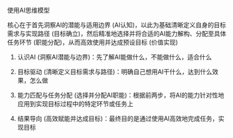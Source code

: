 使用AI思维模型

核心在于首先洞察AI的潜能与适用边界 (AI认知)，以此为基础清晰定义自身的目标需求与实现路径 (目标确立)，然后精准地选择并将合适的AI能力解构、分配至具体任务环节 (职能分配)，从而高效使用并达成预设目标 (价值实现)

1. 认识AI (洞察AI潜能与边界)：先了解AI能做什么，不能做什么，适合什么

2. 目标驱动 (清晰定义目标需求与路径)：明确自己想用AI干什么，达到什么效果，怎么做

3. 能力匹配与任务分配 (选择并分配AI职能)：根据前两步，将AI的能力针对性地应用到实现目标过程中的特定环节或任务上

4. 结果导向 (高效赋能并达成目标)：最终目的是通过使用AI高效地完成任务，实现目标
